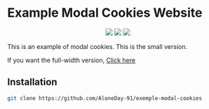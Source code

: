 # Example Modal Cookies Website

<p align="center">
  <img src="https://img.shields.io/badge/Made%20with-HTML & CSS-1f425f.svg"/>
  <a href="https://github.com/AloneDay-91/exemple-modal-cookies/releases"><img src="https://img.shields.io/github/downloads/AloneDay-91/exemple-modal-cookies/total.svg"/></a>
  <img src="https://badges.frapsoft.com/os/v1/open-source.svg?v=103"/>
</p>

<p>This is an example of modal cookies. This is the small version.</p>
<p>If you want the full-width version, <a href="https://github.com/AloneDay-91/exemple-modal-cookies-v2">Click here</a></p>

## Installation
```bash
git clone https://github.com/AloneDay-91/exemple-modal-cookies
```
